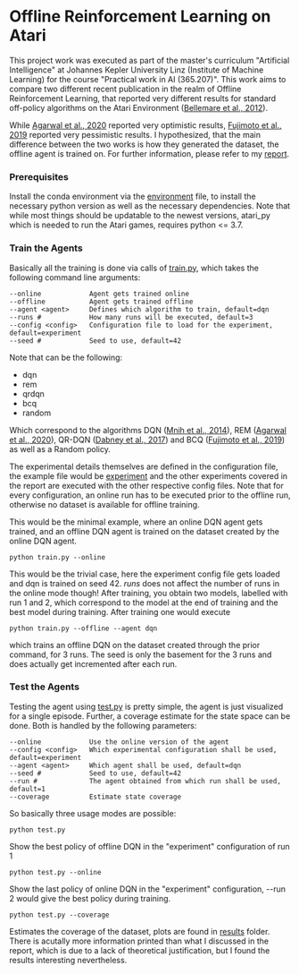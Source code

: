 # Offline Reinforcement Learning on Atari

This project work was executed as part of the master's curriculum "Artificial Intelligence"
at Johannes Kepler University Linz (Institute of Machine Learning) for the course
"Practical work in AI (365.207)". This work aims to compare
two different recent publication in the realm of Offline Reinforcement Learning,
that reported very different results for standard off-policy algorithms on the 
Atari Environment ([Bellemare et al., 2012](https://arxiv.org/abs/1207.4708)).

While [Agarwal et al., 2020](https://arxiv.org/abs/1907.04543) reported very optimistic results,
[Fujimoto et al., 2019](https://arxiv.org/abs/1910.01708) reported very pessimistic results.
I hypothesized, that the main difference between the two works is how they generated the dataset,
the offline agent is trained on. For further information, please refer to my [report]().

### Prerequisites

Install the conda environment via the [environment](./environment.yml) file, to install the necessary
python version as well as the necessary dependencies. Note that while most things should be updatable
to the newest versions, atari_py which is needed to run the Atari games, requires python <= 3.7.

### Train the Agents

Basically all the training is done via calls of [train.py](./train.py), which takes the following
command line arguments:

    --online            Agent gets trained online
    --offline           Agent gets trained offline
    --agent <agent>     Defines which algorithm to train, default=dqn
    --runs #            How many runs will be executed, default=3
    --config <config>   Configuration file to load for the experiment, default=experiment
    --seed #            Seed to use, default=42

Note that <action> can be the following:

* dqn
* rem
* qrdqn
* bcq
* random

Which correspond to the algorithms DQN ([Mnih et al., 2014](https://www.cs.toronto.edu/~vmnih/docs/dqn.pdf)), 
REM ([Agarwal et al., 2020](https://arxiv.org/abs/1907.04543)), QR-DQN ([Dabney et al., 2017](https://arxiv.org/abs/1710.10044))
and BCQ ([Fujimoto et al., 2019](https://arxiv.org/abs/1910.01708)) as well as a Random policy.

The experimental details themselves are defined in the configuration file, the example file
would be [experiment](./config/experiment.cfg) and the other experiments covered in the report are
executed with the other respective config files. Note that for every configuration, an online
run has to be executed prior to the offline run, otherwise no dataset is available for offline training.

This would be the minimal example, where an online DQN agent gets trained, and an offline DQN agent is trained
on the dataset created by the online DQN agent.

    python train.py --online

This would be the trivial case, here the experiment config file gets loaded and dqn is trained on seed 42. *runs* does not
affect the number of runs in the online mode though! After training, you obtain two models, labelled with run 1 and 2,
which correspond to the model at the end of training and the best model during training. After training one would execute

    python train.py --offline --agent dqn

which trains an offline DQN on the dataset created through the prior command, for 3 runs. The seed is only the basement for the 3 runs and does actually
get incremented after each run.

### Test the Agents

Testing the agent using [test.py](./test.py) is pretty simple, the agent is just visualized for a single episode. Further,
a coverage estimate for the state space can be done. Both is handled by the following parameters:

    --online            Use the online version of the agent
    --config <config>   Which experimental configuration shall be used, default=experiment
    --agent <agent>     Which agent shall be used, default=dqn
    --seed #            Seed to use, default=42
    --run #             The agent obtained from which run shall be used, default=1
    --coverage          Estimate state coverage

So basically three usage modes are possible:

    python test.py 

Show the best policy of offline DQN in the "experiment" configuration of run 1

    python test.py --online

Show the last policy of online DQN in the "experiment" configuration, --run 2 would give the best policy during training.

    python test.py --coverage

Estimates the coverage of the dataset, plots are found in [results](results) folder. There is acutally more information 
printed than what I discussed in the report, which is due to a lack of theoretical justification, but I found the results
interesting nevertheless.
    